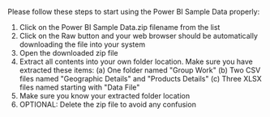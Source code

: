 Please follow these steps to start using the Power BI Sample Data properly:
  1. Click on the Power BI Sample Data.zip filename from the list
  2. Click on the Raw button and your web browser should be automatically downloading the file into your system
  3. Open the downloaded zip file
  4. Extract all contents into your own folder location. Make sure you have extracted these items:
       (a) One folder named "Group Work"
       (b) Two CSV files named "Geographic Details" and "Products Details"
       (c) Three XLSX files named starting with "Data File"
  5. Make sure you know your extracted folder location
  6. OPTIONAL: Delete the zip file to avoid any confusion
